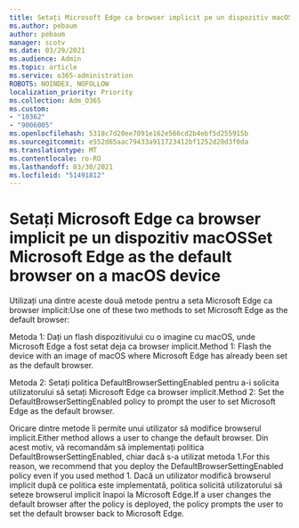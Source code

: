```yaml
---
title: Setați Microsoft Edge ca browser implicit pe un dispozitiv macOS
ms.author: pebaum
author: pebaum
manager: scotv
ms.date: 03/29/2021
ms.audience: Admin
ms.topic: article
ms.service: o365-administration
ROBOTS: NOINDEX, NOFOLLOW
localization_priority: Priority
ms.collection: Adm_O365
ms.custom:
- "10362"
- "9006005"
ms.openlocfilehash: 5318c7d20ee7091e162e566cd2b4ebf5d255915b
ms.sourcegitcommit: e552d65aac79433a911723412bf1252d20d3f0da
ms.translationtype: MT
ms.contentlocale: ro-RO
ms.lasthandoff: 03/30/2021
ms.locfileid: "51491812"
---
```

# <a name="set-microsoft-edge-as-the-default-browser-on-a-macos-device"></a><span data-ttu-id="d9f3b-102">Setați Microsoft Edge ca browser implicit pe un dispozitiv macOS</span><span class="sxs-lookup"><span data-stu-id="d9f3b-102">Set Microsoft Edge as the default browser on a macOS device</span></span>

<span data-ttu-id="d9f3b-103">Utilizați una dintre aceste două metode pentru a seta Microsoft Edge ca browser implicit:</span><span class="sxs-lookup"><span data-stu-id="d9f3b-103">Use one of these two methods to set Microsoft Edge as the default browser:</span></span>

<span data-ttu-id="d9f3b-104">Metoda 1: Dați un flash dispozitivului cu o imagine cu macOS, unde Microsoft Edge a fost setat deja ca browser implicit.</span><span class="sxs-lookup"><span data-stu-id="d9f3b-104">Method 1: Flash the device with an image of macOS where Microsoft Edge has already been set as the default browser.</span></span>

<span data-ttu-id="d9f3b-105">Metoda 2: Setați politica DefaultBrowserSettingEnabled pentru a-i solicita utilizatorului să setați Microsoft Edge ca browser implicit.</span><span class="sxs-lookup"><span data-stu-id="d9f3b-105">Method 2: Set the DefaultBrowserSettingEnabled policy to prompt the user to set Microsoft Edge as the default browser.</span></span>

<span data-ttu-id="d9f3b-106">Oricare dintre metode îi permite unui utilizator să modifice browserul implicit.</span><span class="sxs-lookup"><span data-stu-id="d9f3b-106">Either method allows a user to change the default browser.</span></span> <span data-ttu-id="d9f3b-107">Din acest motiv, vă recomandăm să implementați politica DefaultBrowserSettingEnabled, chiar dacă s-a utilizat metoda 1.</span><span class="sxs-lookup"><span data-stu-id="d9f3b-107">For this reason, we recommend that you deploy the DefaultBrowserSettingEnabled policy even if you used method 1.</span></span> <span data-ttu-id="d9f3b-108">Dacă un utilizator modifică browserul implicit după ce politica este implementată, politica solicită utilizatorului să seteze browserul implicit înapoi la Microsoft Edge.</span><span class="sxs-lookup"><span data-stu-id="d9f3b-108">If a user changes the default browser after the policy is deployed, the policy prompts the user to set the default browser back to Microsoft Edge.</span></span>
